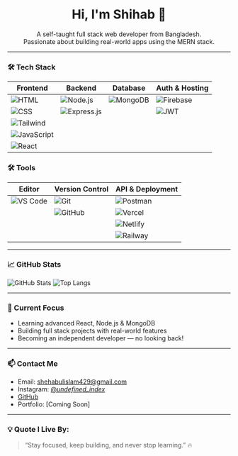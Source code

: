 <h1 align="center">Hi, I'm Shihab 👋</h1>

<p align="center">
  A self-taught full stack web developer from Bangladesh.<br />
  Passionate about building real-world apps using the MERN stack.
</p>

---

### 🛠️ Tech Stack

| Frontend | Backend | Database | Auth & Hosting |
|----------|---------|----------|----------------|
| ![HTML](https://img.shields.io/badge/HTML-E34F26?style=for-the-badge&logo=html5&logoColor=white)  | ![Node.js](https://img.shields.io/badge/Node.js-339933?style=for-the-badge&logo=nodedotjs&logoColor=white) | ![MongoDB](https://img.shields.io/badge/MongoDB-4EA94B?style=for-the-badge&logo=mongodb&logoColor=white) | ![Firebase](https://img.shields.io/badge/Firebase-FFCA28?style=for-the-badge&logo=firebase&logoColor=black) |
| ![CSS](https://img.shields.io/badge/CSS-1572B6?style=for-the-badge&logo=css3&logoColor=white) | ![Express.js](https://img.shields.io/badge/Express.js-000000?style=for-the-badge&logo=express&logoColor=white) | | ![JWT](https://img.shields.io/badge/JWT-000000?style=for-the-badge&logo=jsonwebtokens&logoColor=white) |
| ![Tailwind](https://img.shields.io/badge/Tailwind-06B6D4?style=for-the-badge&logo=tailwindcss&logoColor=white) | | | |
| ![JavaScript](https://img.shields.io/badge/JavaScript-F7DF1E?style=for-the-badge&logo=javascript&logoColor=black) | | | |
| ![React](https://img.shields.io/badge/React-20232A?style=for-the-badge&logo=react&logoColor=61DAFB) | | | |



### 🛠 Tools

| Editor | Version Control | API & Deployment |
|--------|-----------------|------------------|
| ![VS Code](https://img.shields.io/badge/VS%20Code-007ACC?style=for-the-badge&logo=visualstudiocode&logoColor=white) | ![Git](https://img.shields.io/badge/Git-F05032?style=for-the-badge&logo=git&logoColor=white) | ![Postman](https://img.shields.io/badge/Postman-FF6C37?style=for-the-badge&logo=postman&logoColor=white) |
|        | ![GitHub](https://img.shields.io/badge/GitHub-181717?style=for-the-badge&logo=github&logoColor=white) | ![Vercel](https://img.shields.io/badge/Vercel-000000?style=for-the-badge&logo=vercel&logoColor=white) |
|        |                 | ![Netlify](https://img.shields.io/badge/Netlify-00C7B7?style=for-the-badge&logo=netlify&logoColor=white) |
|        |                 | ![Railway](https://img.shields.io/badge/Railway-0B0D0E?style=for-the-badge&logo=railway&logoColor=white) |



---

### 📈 GitHub Stats

![GitHub Stats](https://github-readme-stats.vercel.app/api?username=shehab99d&show_icons=true&theme=tokyonight)
![Top Langs](https://github-readme-stats.vercel.app/api/top-langs/?username=shehab99d&layout=compact&theme=tokyonight)

---

### 🚀 Current Focus

- Learning advanced React, Node.js & MongoDB
- Building full stack projects with real-world features
- Becoming an independent developer — no looking back!

---

### 📫 Contact Me
-  Email: shehabulislam429@gmail.com
- Instagram: [@_undefined_index_](https://www.instagram.com/_undefined_index_/)
-  [GitHub](https://github.com/shehab99d)
-  Portfolio: [Coming Soon]

---

### 💡 Quote I Live By:

> “Stay focused, keep building, and never stop learning.” 🔥
